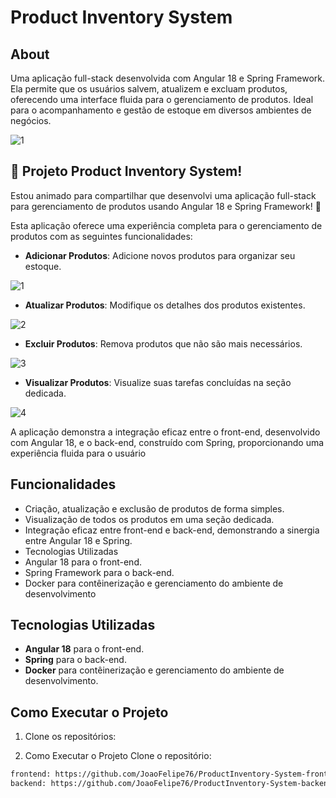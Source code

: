 # Product Inventory System

## About
Uma aplicação full-stack desenvolvida com Angular 18 e Spring Framework. Ela permite que os usuários salvem, atualizem e excluam produtos, oferecendo uma interface fluida para o gerenciamento de produtos. Ideal para o acompanhamento e gestão de estoque em diversos ambientes de negócios.

![1](https://github.com/user-attachments/assets/e226b51d-93fc-428d-b728-d8810d1b8b8d)


## 🎯 Projeto Product Inventory System!
Estou animado para compartilhar que desenvolvi uma aplicação full-stack para gerenciamento de produtos usando Angular 18 e Spring Framework! 🎉

Esta aplicação oferece uma experiência completa para o gerenciamento de produtos com as seguintes funcionalidades:

- **Adicionar Produtos**: Adicione novos produtos para organizar seu estoque.
  
 ![1](https://github.com/user-attachments/assets/873da2b4-8ce1-4dfd-a8c0-35cde9ccd393)

- **Atualizar Produtos**: Modifique os detalhes dos produtos existentes.
  
 ![2](https://github.com/user-attachments/assets/ea6245e7-e36d-410b-bccb-674d39663a9d)

- **Excluir Produtos**: Remova produtos que não são mais necessários.
  
 ![3](https://github.com/user-attachments/assets/96485ca0-3028-419c-bbf5-61b624c84a09)
  
- **Visualizar Produtos**: Visualize suas tarefas concluídas na seção dedicada.

![4](https://github.com/user-attachments/assets/d70c37b0-301d-46ca-91c3-2e5613da985d)

A aplicação demonstra a integração eficaz entre o front-end, desenvolvido com Angular 18, e o back-end, construído com Spring, proporcionando uma experiência fluida para o usuário

## Funcionalidades
- Criação, atualização e exclusão de produtos de forma simples.
- Visualização de todos os produtos em uma seção dedicada.
- Integração eficaz entre front-end e back-end, demonstrando a sinergia entre Angular 18 e Spring.
- Tecnologias Utilizadas
- Angular 18 para o front-end.
- Spring Framework para o back-end.
- Docker para contêinerização e gerenciamento do ambiente de desenvolvimento

## Tecnologias Utilizadas
- **Angular 18** para o front-end.
- **Spring** para o back-end.
- **Docker** para contêinerização e gerenciamento do ambiente de desenvolvimento.

## Como Executar o Projeto
1. Clone os repositórios:

2. Como Executar o Projeto
Clone o repositório:

 ```bash
frontend: https://github.com/JoaoFelipe76/ProductInventory-System-frontend.git 
backend: https://github.com/JoaoFelipe76/ProductInventory-System-backend.git

